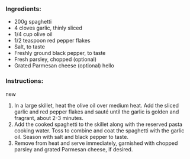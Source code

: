 ### Ingredients:

- 200g spaghetti
- 4 cloves garlic, thinly sliced
- 1/4 cup olive oil
- 1/2 teaspoon red pepper flakes
- Salt, to taste
- Freshly ground black pepper, to taste
- Fresh parsley, chopped (optional)
- Grated Parmesan cheese (optional)
hello
### Instructions:
new
1. In a large skillet, heat the olive oil over medium heat. Add the sliced garlic and red pepper flakes and sauté until the garlic is golden and fragrant, about 2-3 minutes.
2. Add the cooked spaghetti to the skillet along with the reserved pasta cooking water. Toss to combine and coat the spaghetti with the garlic oil. Season with salt and black pepper to taste.
3. Remove from heat and serve immediately, garnished with chopped parsley and grated Parmesan cheese, if desired.
